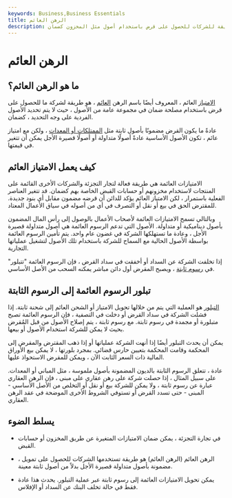 ```yaml
---
keywords: Business,Business Essentials
title: الرهن العائم
description: الرهن العائم ، والمعروف أيضًا باسم الرسوم العائمة ، هو طريقة للشركات للحصول على قرض باستخدام أصول مثل المخزون كضمان.
---
```


# الرهن العائم
## ما هو الرهن العائم؟

[الامتياز](/lien) العائم ، المعروف أيضًا باسم الرهن [العائم](/floating_charge) ، هو طريقة لشركة ما للحصول على قرض باستخدام مصلحة ضمان في مجموعة عامة من الأصول ، حيث لا يتم تحديد الأصول الفردية على وجه التحديد ، كضمان.

عادةً ما يكون القرض مضمونًا بأصول ثابتة مثل [الممتلكات أو المعدات](/ppe) ، ولكن مع امتياز عائم ، تكون الأصول الأساسية عادةً أصولًا متداولة أو أصولًا قصيرة الأجل يمكن أن تتغير في قيمتها.

## كيف يعمل الامتياز العائم

الامتيازات العائمة هي طريقة فعالة لتجار التجزئة والشركات الأخرى القائمة على المنتجات لاستخدام مخزونهم أو حسابات القبض الخاصة بهم كضمان. قد تتغير العناصر الفعلية باستمرار ، لكن الامتياز العائم يؤكد للدائن أن قرضه مضمون مقابل أي بنود جديدة. للمقترض الحق في بيع أو نقل أو التصرف في أي من أصوله في سياق الأعمال المعتاد.

وبالتالي تسمح الامتيازات العائمة لأصحاب الأعمال بالوصول إلى رأس المال المضمون بأصول ديناميكية أو متداولة. الأصول التي تدعم الرسوم العائمة هي أصول متداولة قصيرة الأجل ، وعادة ما تستهلكها الشركة في غضون عام واحد. يتم تأمين الرسوم العائمة بواسطة الأصول الحالية مع السماح للشركة باستخدام تلك الأصول لتشغيل عملياتها التجارية.

إذا تخلفت الشركة عن السداد أو أخفقت في سداد القرض ، فإن الرسوم العائمة "تتبلور" في [رسوم ثابتة](/fixed-charge) ، ويصبح المقرض أول دائن مباشر يمكنه السحب من الأصل الأساسي.

## تبلور الرسوم العائمة إلى الرسوم الثابتة

[التبلور](/crystallization) هو العملية التي يتم من خلالها تحويل الامتياز أو الشحن العائم إلى شحنة ثابتة. إذا فشلت الشركة في سداد القرض أو دخلت في التصفية ، فإن الرسوم العائمة تصبح متبلورة أو مجمدة في رسوم ثابتة. مع رسوم ثابتة ، يتم إصلاح الأصول من قبل المُقرض بحيث لا يمكن للشركة استخدام الأصول أو بيعها.

يمكن أن يحدث التبلور أيضًا إذا أنهت الشركة عملياتها أو إذا ذهب المقترض والمقرض إلى المحكمة وقامت المحكمة بتعيين حارس قضائي. بمجرد بلورتها ، لا يمكن بيع الأوراق المالية ذات السعر الثابت الآن ، ويمكن للمقرض الاستحواذ عليها.

عادة ، تتعلق الرسوم الثابتة بالديون المضمونة بأصول ملموسة ، مثل المباني أو المعدات. على سبيل المثال ، إذا حصلت شركة على رهن عقاري على مبنى ، فإن الرهن العقاري عبارة عن رسوم ثابتة ، ولا يمكن للشركة بيع أو نقل أو التخلص من الأصل الأساسي - المبنى - حتى تسدد القرض أو تستوفي الشروط الأخرى الموضحة في عقد الرهن العقاري.

## يسلط الضوء

- في تجارة التجزئة ، يمكن ضمان الامتيازات المتغيرة عن طريق المخزون أو حسابات القبض.

- الرهن العائم (الرهن العائم) هو طريقة تستخدمها الشركات للحصول على تمويل ، مضمونة بأصول متداولة قصيرة الأجل بدلاً من أصول ثابتة معينة.

- يمكن تحويل الامتيازات العائمة إلى رسوم ثابتة عبر عملية التبلور. يحدث هذا عادة فقط في حالة تخلف البنك عن السداد أو الإفلاس.


